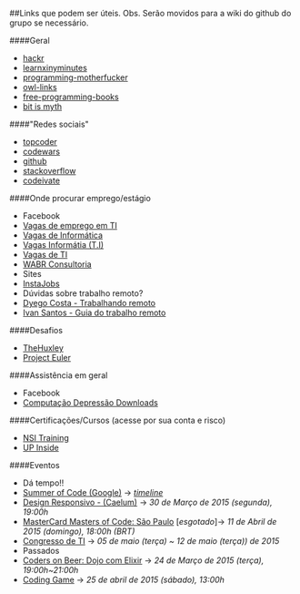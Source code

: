 ##Links que podem ser úteis.
Obs. Serão movidos para a wiki do github do grupo se necessário.

####Geral
- [hackr](http://hackr.io/)
- [learnxinyminutes](http://learnxinyminutes.com/)
- [programming-motherfucker](http://programming-motherfucker.com/become.html)
- [owl-links](http://owl-links.herokuapp.com/)
- [free-programming-books](https://github.com/vhf/free-programming-books/blob/master/free-programming-books.md)
- [bit is myth](https://bitismyth.wordpress.com/)

####"Redes sociais"
- [topcoder](http://www.topcoder.com/)
- [codewars](http://www.codewars.com/)
- [github](https://www.github.com/)
- [stackoverflow](http://stackoverflow.com/)
- [codeivate](http://www.codeivate.com/)

####Onde procurar emprego/estágio
- Facebook
 - [Vagas de emprego em TI](https://www.facebook.com/groups/empregosti/)
 - [Vagas de Informática](https://www.facebook.com/groups/670009906402249/)
 - [Vagas Informátia (T.I)](https://www.facebook.com/groups/229074473875514/)
 - [Vagas de TI](https://www.facebook.com/groups/vagasdeti/)
 - [WABR Consultoria](https://www.facebook.com/wabrcons)
- Sites
 - [InstaJobs](http://instajobs.com.br/)
- Dúvidas sobre trabalho remoto?
 - [Dyego Costa - Trabalhando remoto](https://github.com/DyegoCosta/trabalhando-remoto)
 - [Ivan Santos - Guia do trabalho remoto](https://github.com/pragmaticivan/guia-do-trabalho-remoto)

####Desafios
- [TheHuxley](http://www.thehuxley.com/)
- [Project Euler](https://projecteuler.net/)

####Assistência em geral
- Facebook
 - [Computação Depressão Downloads](https://www.facebook.com/groups/CDDownloads/)

####Certificações/Cursos (acesse por sua conta e risco)
- [NSI Training](https://www.facebook.com/nsitraining?fref=photo)
- [UP Inside](https://www.upinside.com.br/)

####Eventos
- Dá tempo!!
 - [Summer of Code (Google)](https://www.google-melange.com/gsoc/homepage/google/gsoc2015) -> _[timeline](https://www.google-melange.com/gsoc/events/google/gsoc2015)_
 - [Design Responsivo - (Caelum)](http://www.eventick.com.br/hangout-sobre-web-design-respo?utm_source=Alura&utm_campaign=9ba17c136e-Alura_Mar_o_2015_Hangout_S_rgio_e_Luiz3_23_2015&utm_medium=email&utm_term=0_acded722d9-9ba17c136e-47317561&mc_cid=9ba17c136e&mc_eid=6f5a1fc2ef) -> _30 de Março de 2015 (segunda), 19:00h_
 - [MasterCard Masters of Code: São Paulo](http://mastersofcode.com/event/sao-paulo-brazil/) [*esgotado*]-> _11 de Abril de 2015 (domingo), 18:00h 	(BRT)_
 - [Congresso de TI](http://congressodeti.com.br/) -> _05 de maio (terça) ~ 12 de maio (terça)) de 2015_
- Passados
 - [Coders on Beer: Dojo com Elixir](https://eventioz.com.br/e/coders-on-beer-dojo-com-elixir?utm_source=eventioz&utm_medium=emailtrans&utm_campaign=ez_notification_prereg&utm_content=textlink&source=orevem) -> _24 de Março de 2015 (terça), 19:00h~21:00h_
 - [Coding Game](http://www.codingame.com/start) -> _25 de abril de 2015 (sábado), 13:00h_